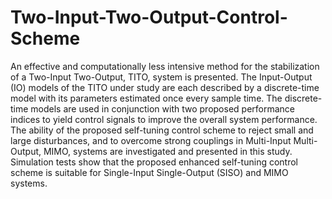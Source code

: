 # Two-Input-Two-Output-Control-Scheme
An effective and computationally less intensive method for the stabilization of a Two-Input Two-Output, TITO, system is presented. The Input-Output (IO) models of the TITO under study are each described by a discrete-time model with its parameters estimated once every sample time. The discrete-time models are used in conjunction with two proposed performance indices to yield control signals to improve the overall system performance. The ability of the proposed self-tuning control scheme to reject small and large disturbances, and to overcome strong couplings in Multi-Input Multi-Output, MIMO, systems are investigated and presented in this study. Simulation tests show that the proposed enhanced self-tuning control scheme is suitable for Single-Input Single-Output (SISO) and MIMO systems.
